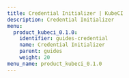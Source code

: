 ```yaml
---
title: Credential Initializer | KubeCI
description: Credential Initializer
menu:
  product_kubeci_0.1.0:
    identifier: guides-credential
    name: Credential Initializer
    parent: guides
    weight: 20
menu_name: product_kubeci_0.1.0
---
```

